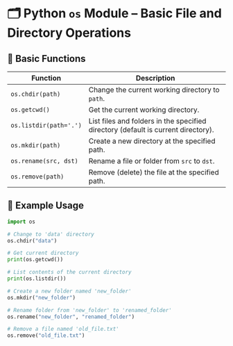 # 🗂️ Python `os` Module – Basic File and Directory Operations

## 📌 Basic Functions

| Function | Description |
|---------|-------------|
| `os.chdir(path)`        | Change the current working directory to `path`. |
| `os.getcwd()`           | Get the current working directory. |
| `os.listdir(path='.')`  | List files and folders in the specified directory (default is current directory). |
| `os.mkdir(path)`        | Create a new directory at the specified path. |
| `os.rename(src, dst)`   | Rename a file or folder from `src` to `dst`. |
| `os.remove(path)`       | Remove (delete) the file at the specified path. |

## 📌 Example Usage

```python
import os

# Change to 'data' directory
os.chdir("data")

# Get current directory
print(os.getcwd())

# List contents of the current directory
print(os.listdir())

# Create a new folder named 'new_folder'
os.mkdir("new_folder")

# Rename folder from 'new_folder' to 'renamed_folder'
os.rename("new_folder", "renamed_folder")

# Remove a file named 'old_file.txt'
os.remove("old_file.txt")
